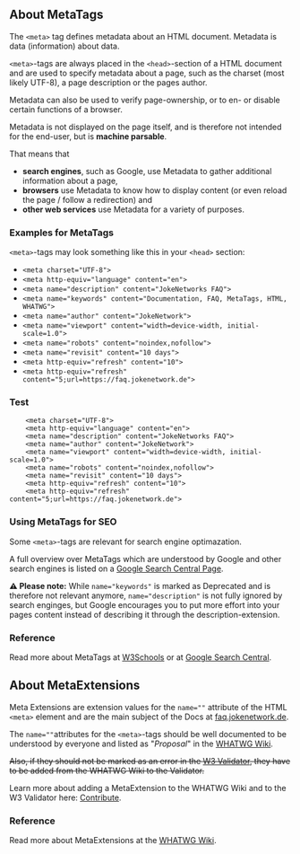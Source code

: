 ## About MetaTags

The `<meta>` tag defines metadata about an HTML document. Metadata is data (information) about data.

`<meta>`-tags are always placed in the `<head>`-section of a HTML document and are used to specify metadata about a page, such as the charset (most likely UTF-8), a page description or the pages author. 

Metadata can also be used to verify page-ownership, or to en- or disable certain functions of a browser.

Metadata is not displayed on the page itself, and is therefore not intended for the end-user, but is **machine parsable**.

That means that
- **search engines**, such as Google, use Metadata to gather additional information about a page,
-  **browsers** use Metadata to know how to display content (or even reload the page / follow a redirection) and
-  **other web services** use Metadata for a variety of purposes.

### Examples for MetaTags
`<meta>`-tags may look something like this in your `<head>` section:
- `<meta charset="UTF-8">`
- `<meta http-equiv="language" content="en">`
- `<meta name="description" content="JokeNetworks FAQ">`
- `<meta name="keywords" content="Documentation, FAQ, MetaTags, HTML, WHATWG">`
- `<meta name="author" content="JokeNetwork">`
- `<meta name="viewport" content="width=device-width, initial-scale=1.0">`
- `<meta name="robots" content="noindex,nofollow">`
- `<meta name="revisit" content="10 days">`
- `<meta http-equiv="refresh" content="10">`
- `<meta http-equiv="refresh" content="5;url=https://faq.jokenetwork.de">`

### Test

		<meta charset="UTF-8">
		<meta http-equiv="language" content="en">
		<meta name="description" content="JokeNetworks FAQ">
		<meta name="author" content="JokeNetwork">
		<meta name="viewport" content="width=device-width, initial-scale=1.0">
		<meta name="robots" content="noindex,nofollow">
		<meta name="revisit" content="10 days">
		<meta http-equiv="refresh" content="10">
		<meta http-equiv="refresh" content="5;url=https://faq.jokenetwork.de">

    
### Using MetaTags for SEO
Some `<meta>`-tags are relevant for search engine optimazation. 

A full overview over MetaTags which are understood by Google and other search engines is listed on a [Google Search Central Page](https://developers.google.com/search/docs/advanced/crawling/special-tags).

**⚠️ Please note:**
While `name="keywords"` is marked as <span class="badge bg-secondary">Deprecated</span> and is therefore not relevant anymore,
`name="description"` is not fully ignored by search enginges, but Google encourages you to put more effort into your pages content instead of describing it through the description-extension. 

### Reference
Read more about MetaTags at [W3Schools](https://www.w3schools.com/tags/tag_meta.asp) or at [Google Search Central](https://developers.google.com/search/docs/advanced/crawling/special-tags).

## About MetaExtensions
Meta Extensions are extension values for the `name=""` attribute of the HTML `<meta>` element and are the main subject of the Docs at [faq.jokenetwork.de](/).

The `name=""`attributes for the `<meta>`-tags should be well documented to be understood by everyone and listed as "*Proposal*" in the [WHATWG Wiki](https://wiki.whatwg.org/wiki/MetaExtensions).

~~Also, if they should not be marked as an error in the [W3 Validator](https://validator.w3.org/nu/), they have to be added from the WHATWG Wiki to the Validator.~~

Learn more about adding a MetaExtension to the WHATWG Wiki and to the W3 Validator here: [Contribute](README#Contribute).

### Reference
Read more about MetaExtensions at the [WHATWG Wiki](https://wiki.whatwg.org/wiki/MetaExtensions).
